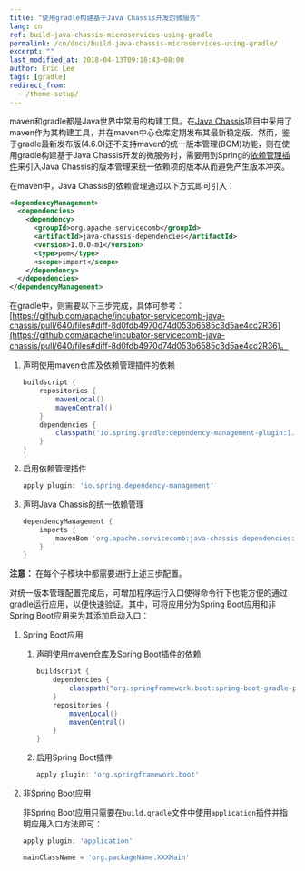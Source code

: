 ```yaml
---
title: "使用gradle构建基于Java Chassis开发的微服务"
lang: cn
ref: build-java-chassis-microservices-using-gradle
permalink: /cn/docs/build-java-chassis-microservices-using-gradle/
excerpt: ""
last_modified_at: 2018-04-13T09:18:43+08:00
author: Eric Lee
tags: [gradle]
redirect_from:
  - /theme-setup/
---
```


maven和gradle都是Java世界中常用的构建工具。在[Java Chassis](https://github.com/apache/incubator-servicecomb-java-chassis)项目中采用了maven作为其构建工具，并在maven中心仓库定期发布其最新稳定版。然而，鉴于gradle最新发布版(4.6.0)还不支持maven的统一版本管理(BOM)功能，则在使用gradle构建基于Java Chassis开发的微服务时，需要用到Spring的[依赖管理插件](https://github.com/spring-gradle-plugins/dependency-management-plugin)来引入Java Chassis的版本管理来统一依赖项的版本从而避免产生版本冲突。

在maven中，Java Chassis的依赖管理通过以下方式即可引入：

   ```xml
   <dependencyManagement>
     <dependencies>
       <dependency>
         <groupId>org.apache.servicecomb</groupId>
         <artifactId>java-chassis-dependencies</artifactId>
         <version>1.0.0-m1</version>
         <type>pom</type>
         <scope>import</scope>
       </dependency>
     </dependencies>
   </dependencyManagement>
   ```

在gradle中，则需要以下三步完成，具体可参考：[https://github.com/apache/incubator-servicecomb-java-chassis/pull/640/files#diff-8d0fdb4970d74d053b6585c3d5ae4cc2R36](https://github.com/apache/incubator-servicecomb-java-chassis/pull/640/files#diff-8d0fdb4970d74d053b6585c3d5ae4cc2R36)。

1. 声明使用maven仓库及依赖管理插件的依赖

   ```gradle
   buildscript {
       repositories {
           mavenLocal()
           mavenCentral()
       }
       dependencies {
           classpath('io.spring.gradle:dependency-management-plugin:1.0.4.RELEASE')
       }
   }
   ```

2. 启用依赖管理插件

   ```gradle
   apply plugin: 'io.spring.dependency-management'
   ```

3. 声明Java Chassis的统一依赖管理

   ```gradle
   dependencyManagement {
       imports {
           mavenBom 'org.apache.servicecomb:java-chassis-dependencies:1.0.0-m1'
       }
   }
   ```

**注意：** 在每个子模块中都需要进行上述三步配置。 

对统一版本管理配置完成后，可增加程序运行入口使得命令行下也能方便的通过gradle运行应用，以便快速验证。其中，可将应用分为Spring Boot应用和非Spring Boot应用来为其添加启动入口：

1. Spring Boot应用

   1. 声明使用maven仓库及Spring Boot插件的依赖

      ```gradle
      buildscript {
          dependencies {
              classpath("org.springframework.boot:spring-boot-gradle-plugin:1.4.5.RELEASE")
          }
          repositories {
              mavenLocal()
              mavenCentral()
          }
      }
      ```

   2. 启用Spring Boot插件

      ```gradle
      apply plugin: 'org.springframework.boot'
      ```

2. 非Spring Boot应用

   非Spring Boot应用只需要在`build.gradle`文件中使用`application`插件并指明应用入口方法即可：
   
   ```gradle
   apply plugin: 'application'
   
   mainClassName = 'org.packageName.XXXMain'
   ```
